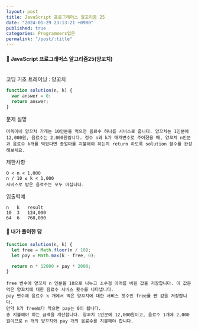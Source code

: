 ```yaml
---
layout: post
title: JavaScript 프로그래머스 알고리즘 25
date: "2024-01-29 23:13:21 +0900"
published: true
categories: Programmers입문
permalink: "/post/:title"
---
```


<h4>🤭 JavaScript 프로그래머스 알고리즘25(양꼬치)</h4>

<br>
코딩 기초 트레이닝 : 양꼬치

```javascript
function solution(n, k) {
  var answer = 0;
  return answer;
}
```

문제 설명

    머쓱이네 양꼬치 가게는 10인분을 먹으면 음료수 하나를 서비스로 줍니다. 양꼬치는 1인분에 12,000원, 음료수는 2,000원입니다. 정수 n과 k가 매개변수로 주어졌을 때, 양꼬치 n인분과 음료수 k개를 먹었다면 총얼마를 지불해야 하는지 return 하도록 solution 함수를 완성해보세요.

제한사항

    0 < n < 1,000
    n / 10 ≤ k < 1,000
    서비스로 받은 음료수는 모두 마십니다.

입출력예

    n	k	result
    10	3	124,000
    64	6	768,000

<h4>🤭 내가 풀이한 답</h4>

```javascript
function solution(n, k) {
  let free = Math.floor(n / 10);
  let pay = Math.max(k - free, 0);

  return n * 12000 + pay * 2000;
}
```

    free 변수에 양꼬치 n 인분을 10으로 나누고 소수점 아래를 버린 값을 저장합니다. 이 값은 먹은 양꼬치에 대한 음료수 서비스 횟수를 나타냅니다.
    pay 변수에 음료수 k 개에서 먹은 양꼬치에 대한 서비스 횟수인 free를 뺀 값을 저장합니다.
    만약 k가 free보다 작으면 pay는 0이 됩니다.
    총 지불해야 하는 금액을 계산합니다. 양꼬치 1인분에 12,000원이고, 음료수 1개에 2,000원이므로 n 개의 양꼬치와 pay 개의 음료수를 지불해야 합니다.
